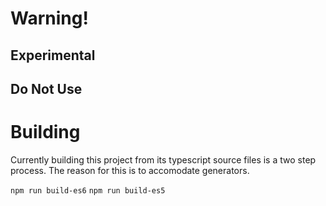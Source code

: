 # Warning!
## Experimental
## Do Not Use
# Building

Currently building this project from its typescript source files is a two step process.
The reason for this is to accomodate generators.

`npm run build-es6`
`npm run build-es5`

